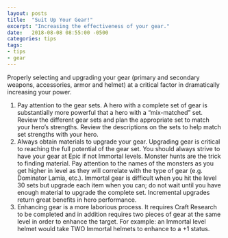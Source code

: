 ```yaml
---
layout: posts
title:  "Suit Up Your Gear!"
excerpt: "Increasing the effectiveness of your gear."
date:   2018-08-08 08:55:00 -0500
categories: tips
tags:
- tips
- gear
---
```


Properly selecting and upgrading your gear (primary and secondary  weapons, accessories, armor and helmet) at a critical factor in  dramatically increasing your power.

1. Pay attention to the gear sets. A hero with a complete set of gear is  substantially more powerful that a hero with a “mix-matched” set. Review the different gear sets and plan the appropriate set to match your  hero’s strengths. Review the descriptions on the sets to help match set  strengths with your hero.
2. Always obtain materials to upgrade your gear. Upgrading gear is critical to reaching the full potential of the gear set. You should always  strive to have your gear at Epic if not Immortal levels. Monster hunts  are the trick to finding material. Pay attention to the names of the  monsters as you get higher in level as they will correlate with the type of gear (e.g. Dominator Lamia, etc.). Immortal gear is difficult when  you hit the level 30 sets but upgrade each item when you can; do not  wait until you have enough material to upgrade the complete set.  Incremental upgrades return great benefits in hero performance.
3. Enhancing gear is a more laborious process. It requires Craft Research  to be completed and in addition requires two pieces of gear at the same  level in order to enhance the target. For example: an Immortal level  helmet would take TWO Immortal helmets to enhance to a +1 status.

